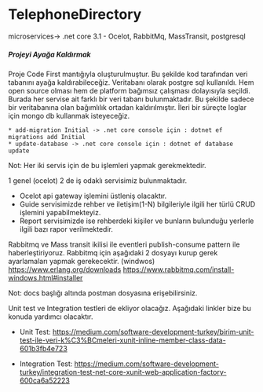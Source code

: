﻿# TelephoneDirectory
microservices-> .net core 3.1 - Ocelot, RabbitMq, MassTransit, postgresql

##### Projeyi Ayağa Kaldırmak

Proje Code First mantığıyla oluşturulmuştur. Bu şekilde kod tarafından veri tabanını ayağa kaldırabileceğiz.
Veritabanı olarak postgre sql kullanıldı. Hem open source olması hem de platform bağımsız çalışması dolayısıyla seçildi.
Burada her servise ait farklı bir veri tabanı bulunmaktadır. Bu şekilde sadece bir veritabanına olan bağımlılık ortadan kaldırılmıştır.
İleri bir süreçte loglar için mongo db kullanmak isteyeceğiz.

```
* add-migration Initial -> .net core console için : dotnet ef migrations add Initial
* update-database -> .net core console için : dotnet ef database update
```
Not: Her iki servis için de bu işlemleri yapmak gerekmektedir.

1 genel (ocelot) 2 de iş odaklı servisimiz bulunmaktadır.
-  Ocelot api gateway işlemini üstleniş olacaktır.
- Guide servisimizde rehber ve iletişim(1-N) bilgileriyle ilgili her türlü CRUD işlemini yapabilmekteyiz.
- Report servisimizde ise rehberdeki kişiler ve bunların bulunduğu yerlerle ilgili bazı rapor verilmektedir.

Rabbitmq ve Mass transit ikilisi ile eventleri publish-consume pattern ile haberleştiriyoruz.
Rabbitmq için aşağıdaki 2 dosyayı kurup gerek ayarlamaları yapmak gerekecektir. (windwos)
https://www.erlang.org/downloads 
https://www.rabbitmq.com/install-windows.html#installer

Not: docs başlığı altında postman dosyasına erişebilirsiniz.

Unit test ve Integration testleri de ekliyor olacağız. Aşağıdaki linkler bize bu konuda yardımcı olacaktır.

- Unit Test:
https://medium.com/software-development-turkey/birim-unit-test-ile-veri-k%C3%BCmeleri-xunit-inline-member-class-data-601b3fb4e723

- Integration Test:
https://medium.com/software-development-turkey/integration-test-net-core-xunit-web-application-factory-600ca6a52223